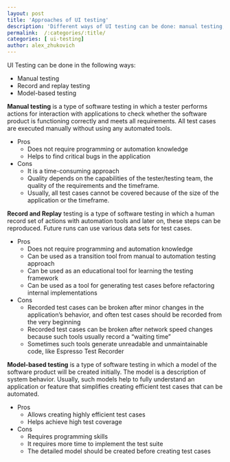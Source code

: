 ```yaml
---
layout: post
title: 'Approaches of UI testing'
description: 'Different ways of UI testing can be done: manual testing, record-and-replay testing, and model-based testing. We will explore the pros and cons of each approach.'
permalink:  /:categories/:title/
categories: [ ui-testing]
author: alex_zhukovich
---
```


UI Testing can be done in the following ways:
* Manual testing
* Record and replay testing
* Model-based testing

**Manual testing** is a type of software testing in which a tester performs actions for interaction with applications to check whether the software product is functioning correctly and meets all requirements. All test cases are executed manually without using any automated tools. 

* Pros 
  * Does not require programming or automation knowledge
  * Helps to find critical bugs in the application
* Cons
  * It is a time-consuming approach
  * Quality depends on the capabilities of the tester/testing team, the quality of the requirements and the timeframe.
  * Usually, all test cases cannot be covered because of the size of the application or the timeframe.

**Record and Replay** testing is a type of software testing in which a human record set of actions with automation tools and later on, these steps can be reproduced. Future runs can use various data sets for test cases.

* Pros
  * Does not require programming and automation knowledge
  * Can be used as a transition tool from manual to automation testing approach
  * Can be used as an educational tool for learning the testing framework
  * Can be used as a tool for generating test cases before refactoring internal implementations
* Cons
  * Recorded test cases can be broken after minor changes in the application’s behavior, and often test cases should be recorded from the very beginning
  * Recorded test cases can be broken after network speed changes because such tools usually record a “waiting time”
  * Sometimes such tools generate unreadable and unmaintainable code, like Espresso Test Recorder

**Model-based testing** is a type of software testing in which a model of the software product will be created initially. The model is a description of system behavior. Usually, such models help to fully understand an application or feature that simplifies creating efficient test cases that can be automated.

* Pros
  * Allows creating highly efficient test cases
  * Helps achieve high test coverage
* Cons
  * Requires programming skills
  * It requires more time to implement the test suite
  * The detailed model should be created before creating test cases


